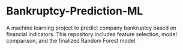 # Bankruptcy-Prediction-ML
A machine learning project to predict company bankruptcy based on financial indicators. This repository includes feature selection, model comparison, and the finalized Random Forest model.
